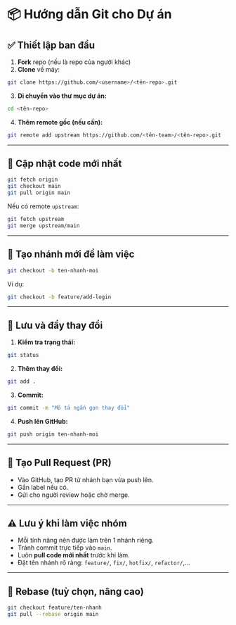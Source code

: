 # 📦 Hướng dẫn Git cho Dự án

## ✅ Thiết lập ban đầu

1. **Fork** repo (nếu là repo của người khác)
2. **Clone** về máy:
```bash
git clone https://github.com/<username>/<tên-repo>.git
```

3. **Di chuyển vào thư mục dự án:**
```bash
cd <tên-repo>
```

4. **Thêm remote gốc (nếu cần):**
```bash
git remote add upstream https://github.com/<tên-team>/<tên-repo>.git
```

---

## 🔄 Cập nhật code mới nhất

```bash
git fetch origin
git checkout main
git pull origin main
```

Nếu có remote `upstream`:
```bash
git fetch upstream
git merge upstream/main
```

---

## 🌿 Tạo nhánh mới để làm việc

```bash
git checkout -b ten-nhanh-moi
```
Ví dụ:
```bash
git checkout -b feature/add-login
```

---

## 💾 Lưu và đẩy thay đổi

1. **Kiểm tra trạng thái:**
```bash
git status
```

2. **Thêm thay đổi:**
```bash
git add .
```

3. **Commit:**
```bash
git commit -m "Mô tả ngắn gọn thay đổi"
```

4. **Push lên GitHub:**
```bash
git push origin ten-nhanh-moi
```

---

## 🚀 Tạo Pull Request (PR)

- Vào GitHub, tạo PR từ nhánh bạn vừa push lên.
- Gắn label nếu có.
- Gửi cho người review hoặc chờ merge.

---

## ⚠️ Lưu ý khi làm việc nhóm

- Mỗi tính năng nên được làm trên 1 nhánh riêng.
- Tránh commit trực tiếp vào `main`.
- Luôn **pull code mới nhất** trước khi làm.
- Đặt tên nhánh rõ ràng: `feature/`, `fix/`, `hotfix/`, `refactor/`,...

---

## 🔁 Rebase (tuỳ chọn, nâng cao)

```bash
git checkout feature/ten-nhanh
git pull --rebase origin main
```